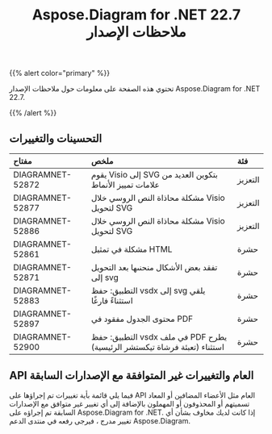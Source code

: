 ﻿---
title: Aspose.Diagram for .NET 22.7 ملاحظات الإصدار
type: docs
weight: 21
url: /ar/net/aspose-diagram-for-net-22-7-release-notes/
---
{{% alert color="primary" %}} 

تحتوي هذه الصفحة على معلومات حول ملاحظات الإصدار Aspose.Diagram for .NET 22.7.

{{% /alert %}} 
## **التحسينات والتغييرات**

|**مفتاح**|**ملخص**|**فئة**|
|:- |:- |:- |
|DIAGRAMNET-52872|يقوم Visio إلى SVG بتكوين العديد من علامات تمييز الأنماط|التعزيز|
|DIAGRAMNET-52877|مشكلة محاذاة النص الروسي خلال Visio لتحويل SVG|التعزيز|
|DIAGRAMNET-52886|مشكلة محاذاة النص الروسي خلال Visio لتحويل SVG|التعزيز|
|DIAGRAMNET-52861|مشكلة في تمثيل HTML|حشرة|
|DIAGRAMNET-52871|تفقد بعض الأشكال منحنىها بعد التحويل إلى svg|حشرة|
|DIAGRAMNET-52883|التطبيق: حفظ vsdx إلى svg يلقي استثناءً فارغًا|حشرة|
|DIAGRAMNET-52897|محتوى الجدول مفقود في PDF|حشرة|
|DIAGRAMNET-52900|التطبيق: حفظ vsdx في ملف PDF يطرح استثناء (تعبئة فرشاة تيكستشر الرئيسية)|حشرة|

## **API العام والتغييرات غير المتوافقة مع الإصدارات السابقة**
فيما يلي قائمة بأية تغييرات تم إجراؤها على API العام مثل الأعضاء المضافين أو المعاد تسميتهم أو المحذوفون أو المهملون بالإضافة إلى أي تغيير غير متوافق مع الإصدارات السابقة تم إجراؤه على Aspose.Diagram for .NET. إذا كانت لديك مخاوف بشأن أي تغيير مدرج ، فيرجى رفعه في منتدى الدعم Aspose.Diagram.